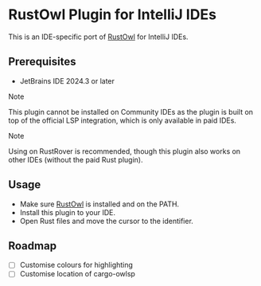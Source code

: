 # RustOwl Plugin for IntelliJ IDEs

This is an IDE-specific port of [RustOwl](https://github.com/cordx56/rustowl) for IntelliJ IDEs.

## Prerequisites

- JetBrains IDE 2024.3 or later

> [!NOTE]
> This plugin cannot be installed on Community IDEs as the plugin is built on top of the official LSP integration,
> which is only available in paid IDEs.

> [!NOTE]
> Using on RustRover is recommended, though this plugin also works on other IDEs (without the paid Rust plugin).

## Usage

- Make sure [RustOwl](https://github.com/cordx56/rustowl) is installed and on the PATH.</li>
- Install this plugin to your IDE.</li>
- Open Rust files and move the cursor to the identifier.</li>

## Roadmap

- [ ] Customise colours for highlighting
- [ ] Customise location of cargo-owlsp
